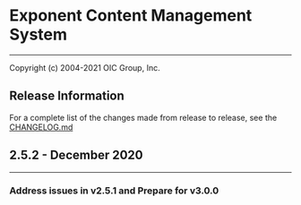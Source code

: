 # Exponent Content Management System

----------

Copyright (c) 2004-2021 OIC Group, Inc.

## Release Information

For a complete list of the changes made from release to release, see the [CHANGELOG.md](CHANGELOG.md)

## 2.5.2 - December 2020

----------

### Address issues in v2.5.1 and Prepare for v3.0.0